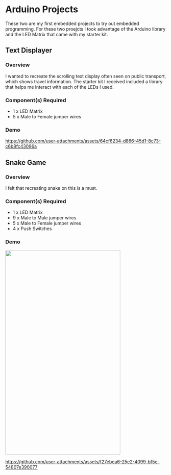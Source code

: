 # Arduino Projects

These two are my first embedded projects to try out embedded programming. For these two proejcts I took advantage of the Arduino library and the LED Matrix that came with my starter kit.

## Text Displayer
### Overview
I wanted to recreate the scrolling text display often seen on public transport, which shows travel information. The starter kit I received included a library that helps me interact with each of the LEDs I used.

### Component(s) Required
- 1 x LED Matrix
- 5 x Male to Female jumper wires
### Demo

https://github.com/user-attachments/assets/64cf6234-d866-45d1-8c73-c6b8fc43096a

## Snake Game
### Overview
I felt that recreating snake on this is a must.

### Component(s) Required
- 1 x LED Matrix
- 9 x Male to Male jumper wires
- 5 x Male to Female jumper wires
- 4 x Push Switches
### Demo
<img src="assets/Snake Arduino.png" width="360" height="640"></img>

https://github.com/user-attachments/assets/f27ebea6-25e2-4099-bf5e-54807e390077
